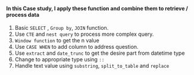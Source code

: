 #### **In this Case study, I apply these function and combine them to retrieve / process data**

1. Basic `SELECT` , `Group by`,  `JOIN` function.
3. Use `CTE` and `nest query` to process more complex query.
4. `Window function` to get the n value
5. Use `CASE WHEN` to add column to address question.
6. Use `extract` and `date_trunc` to get the desire part from datetime type
7. Change to appropriate type using `::`
8. Handle text value using `substring`, `split_to_table` and `replace`
